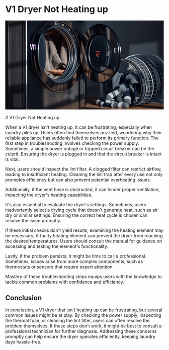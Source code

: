 <h1> V1 Dryer Not Heating up
 </h1><p><img src="/images/dryer_malfunction_no_heat-5.jpg"></p># V1 Dryer Not Heating up

When a V1 dryer isn't heating up, it can be frustrating, especially when laundry piles up. Users often find themselves puzzled, wondering why their reliable appliance has suddenly failed to perform its primary function. The first step in troubleshooting involves checking the power supply. Sometimes, a simple power outage or tripped circuit breaker can be the culprit. Ensuring the dryer is plugged in and that the circuit breaker is intact is vital.

Next, users should inspect the lint filter. A clogged filter can restrict airflow, leading to insufficient heating. Cleaning the lint trap after every use not only promotes efficiency but can also prevent potential overheating issues.

Additionally, if the vent hose is obstructed, it can hinder proper ventilation, impacting the dryer's heating capabilities.

It's also essential to evaluate the dryer's settings. Sometimes, users inadvertently select a drying cycle that doesn't generate heat, such as air dry or similar settings. Ensuring the correct heat cycle is chosen can resolve the issue promptly.

If these initial checks don't yield results, examining the heating element may be necessary. A faulty heating element can prevent the dryer from reaching the desired temperatures. Users should consult the manual for guidance on accessing and testing the element's functionality.

Lastly, if the problem persists, it might be time to call a professional. Sometimes, issues arise from more complex components, such as thermostats or sensors that require expert attention.

Mastery of these troubleshooting steps equips users with the knowledge to tackle common problems with confidence and efficiency.

## Conclusion

In conclusion, a V1 dryer that isn't heating up can be frustrating, but several common issues might be at play. By checking the power supply, inspecting the thermal fuse, or cleaning the lint filter, users can often resolve the problem themselves. If these steps don't work, it might be best to consult a professional technician for further diagnosis. Addressing these concerns promptly can help ensure the dryer operates efficiently, keeping laundry days hassle-free.
